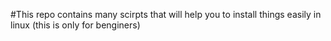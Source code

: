 #This repo contains many scirpts that will help you to install things easily in linux (this is only for benginers)
